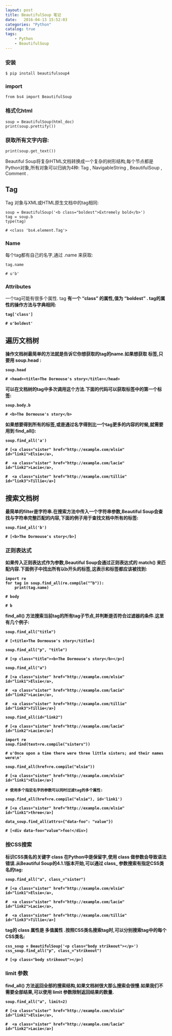 ```yaml
---
layout: post
title: BeautifulSoup 笔记
date:   2016-04-13 15:52:03
categories: "Python"
catalog: true
tags: 
    - Python
    - BeautifulSoup
---
```




### 安装

	$ pip install beautifulsoup4

### import

	from bs4 import BeautifulSoup	

### 格式化html

	soup = BeautifulSoup(html_doc)
	print(soup.prettify())

### 获取所有文字内容:

	print(soup.get_text())

Beautiful Soup将复杂HTML文档转换成一个复杂的树形结构,每个节点都是Python对象,所有对象可以归纳为4种: Tag , NavigableString , BeautifulSoup , Comment .   

## Tag

Tag 对象与XML或HTML原生文档中的tag相同:   

	soup = BeautifulSoup('<b class="boldest">Extremely bold</b>')
	tag = soup.b
	type(tag)

	# <class 'bs4.element.Tag'>

### Name

每个tag都有自己的名字,通过 .name 来获取:   

	tag.name

	# u'b'

### Attributes

一个tag可能有很多个属性. tag <b class="boldest"> 有一个 “class” 的属性,值为 “boldest” . tag的属性的操作方法与字典相同:   

	tag['class']

	# u'boldest'

## 遍历文档树

操作文档树最简单的方法就是告诉它你想获取的tag的name.如果想获取 <head> 标签,只要用 soup.head :   

	soup.head

	# <head><title>The Dormouse's story</title></head>

可以在文档树的tag中多次调用这个方法.下面的代码可以获取<body>标签中的第一个<b>标签:   

	soup.body.b

	# <b>The Dormouse's story</b>

如果想要得到所有的<a>标签,或是通过名字得到比一个tag更多的内容的时候,就需要用到 find_all():   

	soup.find_all('a')

	# [<a class="sister" href="http://example.com/elsie" id="link1">Elsie</a>,

	#  <a class="sister" href="http://example.com/lacie" id="link2">Lacie</a>,

	#  <a class="sister" href="http://example.com/tillie" id="link3">Tillie</a>]

## 搜索文档树

最简单的filter是字符串.在搜索方法中传入一个字符串参数,Beautiful Soup会查找与字符串完整匹配的内容,下面的例子用于查找文档中所有的<b>标签:   

	soup.find_all('b')

	# [<b>The Dormouse's story</b>]

### 正则表达式

如果传入正则表达式作为参数,Beautiful Soup会通过正则表达式的 match() 来匹配内容.下面例子中找出所有以b开头的标签,这表示<body>和<b>标签都应该被找到:   

	import re
	for tag in soup.find_all(re.compile("^b")):
		print(tag.name)

	# body

	# b

find_all() 方法搜索当前tag的所有tag子节点,并判断是否符合过滤器的条件.这里有几个例子:   

	soup.find_all("title")

	# [<title>The Dormouse's story</title>]

	soup.find_all("p", "title")

	# [<p class="title"><b>The Dormouse's story</b></p>]

	soup.find_all("a")

	# [<a class="sister" href="http://example.com/elsie" id="link1">Elsie</a>,

	#  <a class="sister" href="http://example.com/lacie" id="link2">Lacie</a>,

	#  <a class="sister" href="http://example.com/tillie" id="link3">Tillie</a>]

	soup.find_all(id="link2")

	# [<a class="sister" href="http://example.com/lacie" id="link2">Lacie</a>]

	import re
	soup.find(text=re.compile("sisters"))

	# u'Once upon a time there were three little sisters; and their names were\n'
	
	soup.find_all(href=re.compile("elsie"))

	# [<a class="sister" href="http://example.com/elsie" id="link1">Elsie</a>]
	
	# 使用多个指定名字的参数可以同时过滤tag的多个属性:

	soup.find_all(href=re.compile("elsie"), id='link1')

	# [<a class="sister" href="http://example.com/elsie" id="link1">three</a>]
	
	data_soup.find_all(attrs={"data-foo": "value"})

	# [<div data-foo="value">foo!</div>]

### 按CSS搜索

标识CSS类名的关键字 class 在Python中是保留字,使用 class 做参数会导致语法错误.从Beautiful Soup的4.1.1版本开始,可以通过 class_ 参数搜索有指定CSS类名的tag:   

	soup.find_all("a", class_="sister")

	# [<a class="sister" href="http://example.com/elsie" id="link1">Elsie</a>,

	#  <a class="sister" href="http://example.com/lacie" id="link2">Lacie</a>,

	#  <a class="sister" href="http://example.com/tillie" id="link3">Tillie</a>]

tag的 class 属性是 多值属性 .按照CSS类名搜索tag时,可以分别搜索tag中的每个CSS类名:   

	css_soup = BeautifulSoup('<p class="body strikeout"></p>')
	css_soup.find_all("p", class_="strikeout")

	# [<p class="body strikeout"></p>]

### limit 参数

find_all() 方法返回全部的搜索结构,如果文档树很大那么搜索会很慢.如果我们不需要全部结果,可以使用 limit 参数限制返回结果的数量.   

	soup.find_all("a", limit=2)

	# [<a class="sister" href="http://example.com/elsie" id="link1">Elsie</a>,

	#  <a class="sister" href="http://example.com/lacie" id="link2">Lacie</a>]
